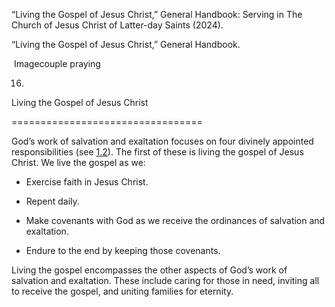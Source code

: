 “Living the Gospel of Jesus Christ,” General Handbook: Serving in The Church of Jesus Christ of Latter-day Saints (2024).

“Living the Gospel of Jesus Christ,” General Handbook.

![]()  Imagecouple praying

16.

Living the Gospel of Jesus Christ

=================================

God’s work of salvation and exaltation focuses on four divinely appointed responsibilities (see [1.2](/study/manual/general-handbook/1-work-of-salvation-and-exaltation?lang=eng&id=title_number3-p28#title_number3)). The first of these is living the gospel of Jesus Christ. We live the gospel as we:

* Exercise faith in Jesus Christ.

* Repent daily.

* Make covenants with God as we receive the ordinances of salvation and exaltation.

* Endure to the end by keeping those covenants.

Living the gospel encompasses the other aspects of God’s work of salvation and exaltation. These include caring for those in need, inviting all to receive the gospel, and uniting families for eternity.
